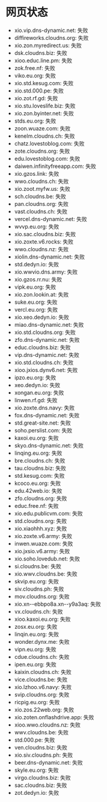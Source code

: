 # 网页状态
- xio.vip.dns-dynamic.net: 失败
- diffireworks.cloudns.org: 失败
- xio.zon.myredirect.us: 失败
- dsk.cloudns.biz: 失败
- xioo.educ.line.pm: 失败
- zok.free.nf: 失败
- viko.eu.org: 失败
- xio.std.kesug.com: 失败
- xio.std.000.pe: 失败
- xio.zot.rf.gd: 失败
- xio.stu.loveslife.biz: 失败
- xio.zon.byinter.net: 失败
- stds.eu.org: 失败
- zoon.wuaze.com: 失败
- kenelm.cloudns.ch: 失败
- chatz.lovestoblog.com: 失败
- zote.cloudns.org: 失败
- edu.lovestoblog.com: 失败
- daiwen.infinityfreeapp.com: 失败
- xio.gzos.link: 失败
- wwo.cloudns.ch: 失败
- xio.zoot.myfw.us: 失败
- sch.cloudns.be: 失败
- pan.cloudns.org: 失败
- vast.cloudns.ch: 失败
- vercel.dns-dynamic.net: 失败
- wvvp.eu.org: 失败
- xio.sac.cloudns.biz: 失败
- xio.zoxte.v6.rocks: 失败
- wwo.cloudns.nz: 失败
- xiolin.dns-dynamic.net: 失败
- std.dedyn.io: 失败
- xio.wwvio.dns.army: 失败
- xio.gzos.rr.nu: 失败
- vipk.eu.org: 失败
- xio.zon.lookin.at: 失败
- suke.eu.org: 失败
- vercl.eu.org: 失败
- xio.xeo.dedyn.io: 失败
- miao.dns-dynamic.net: 失败
- xio.std.cloudns.org: 失败
- zfo.dns-dynamic.net: 失败
- educ.cloudns.biz: 失败
- vip.dns-dynamic.net: 失败
- xio.std.cloudns.ch: 失败
- xioo.jxios.dynv6.net: 失败
- ipzo.eu.org: 失败
- xeo.dedyn.io: 失败
- xongan.eu.org: 失败
- linwen.rf.gd: 失败
- xio.zoxte.dns.navy: 失败
- fox.dns-dynamic.net: 失败
- std.great-site.net: 失败
- soho.perslist.com: 失败
- kaxoi.eu.org: 失败
- skyo.dns-dynamic.net: 失败
- linqing.eu.org: 失败
- bre.cloudns.ch: 失败
- tau.cloudns.biz: 失败
- std.kesug.com: 失败
- kcoco.eu.org: 失败
- edu.42web.io: 失败
- zfo.cloudns.org: 失败
- educ.free.nf: 失败
- xio.edu.publicvm.com: 失败
- std.cloudns.org: 失败
- xio.xiaohhh.xyz: 失败
- xio.zoxte.v6.army: 失败
- inwen.wuaze.com: 失败
- xio.jxsio.v6.army: 失败
- xio.soho.lovedub.net: 失败
- si.cloudns.be: 失败
- xio.wwv.cloudns.be: 失败
- skvip.eu.org: 失败
- siv.cloudns.ph: 失败
- mov.cloudns.org: 失败
- xio.xn--ebbpo8a.xn--y9a3aq: 失败
- vx.cloudns.ch: 失败
- xioo.kaxoi.eu.org: 失败
- zosx.eu.org: 失败
- linqin.eu.org: 失败
- wonder.dynx.me: 失败
- vipn.eu.org: 失败
- cdue.cloudns.ch: 失败
- ipen.eu.org: 失败
- kaixin.cloudns.ch: 失败
- vice.cloudns.be: 失败
- xio.lzhoo.v6.navy: 失败
- svip.cloudns.org: 失败
- ricpig.eu.org: 失败
- xio.zos.22web.org: 失败
- xio.zoten.onflashdrive.app: 失败
- xioo.wwo.cloudns.nz: 失败
- wwv.cloudns.be: 失败
- std.000.pe: 失败
- ven.cloudns.biz: 失败
- xio.siv.cloudns.ph: 失败
- beer.dns-dynamic.net: 失败
- skyle.eu.org: 失败
- virgo.cloudns.biz: 失败
- sac.cloudns.biz: 失败
- zot.dedyn.io: 失败
